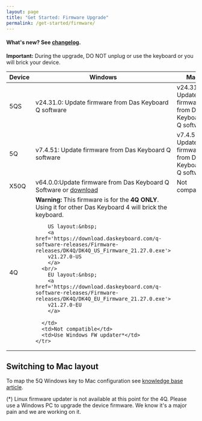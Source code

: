 ```yaml
---
layout: page
title: "Get Started: Firmware Upgrade"
permalink: /get-started/firmware/
---
```

#### What's new? See <a href="{{site.baseurl}}/updates/changelog-firmware/">changelog</a>.

<div class="alert alert-danger mt-3" role="alert">
<b>Important:</b> During the upgrade, DO NOT unplug or use the keyboard or you will brick your device.
</div>


<table class='table table-bordered'>
  <thead>
    <tr>
      <th scope="col">Device</th>
      <th scope="col">Windows</th>
      <th scope="col">Mac</th>
      <th scope="col">Linux</th>
    </tr>
    </thead>
    <tr>
      <td>5QS</td>
      <td>v24.31.0: Update firmware from Das Keyboard Q software</td>
      <td>v24.31.0: Update firmware from Das Keyboard Q software</td>
      <td>v24.31.0: Update firmware from Das Keyboard Q software</td>
    </tr>
    <tr>
      <td>
      5Q
      </td>
      <td>
        v7.4.51: Update firmware from Das Keyboard Q software
      </td>
      <td>v7.4.51: Update firmware from Das Keyboard Q software</td>
      <td>v7.4.51: Update firmware from Das Keyboard Q software</td>
    </tr>
    <tr>
      <td>
      X50Q
      </td>
      <td>
        v64.0.0:Update firmware from Das Keyboard Q Software or
        <a href='https://download.daskeyboard.com/q-software-releases/Firmware-releases/X50Q/X50Q_Firmware_64.0.0.exe'>
        download
        </a>
      </td>
      <td>Not compatible</td>
      <td>Not compatible</td>
    </tr>
    <tr>
      <td>
      4Q
      </td>
      <td>
        <div class="alert alert-danger mt-3" role="alert">
<b>Warning:</b> This firmware is for the <b>4Q ONLY</b>. Using it for other Das Keyboard 4 will brick the keyboard.
</div>

        US layout:&nbsp;
        <a href='https://download.daskeyboard.com/q-software-releases/Firmware-releases/DK4Q/DK4Q_US_Firmware_21.27.0.exe'>
        v21.27.0-US
        </a>
      <br/>
        EU layout:&nbsp;
        <a href='https://download.daskeyboard.com/q-software-releases/Firmware-releases/DK4Q/DK4Q_EU_Firmware_21.27.0.exe'>
        v21.27.0-EU
        </a>

      </td>
      <td>Not compatible</td>
      <td>Use Windows FW updater*</td>
    </tr>

</table>

## Switching to Mac layout

To map the 5Q Windows key to Mac configuration see [knowledge base article](https://daskeyboard.mojohelpdesk.com/help/article/199507).

<!-- ## Manual firmware upgrade -->

<!-- <table class='table table-bordered'>
  <thead>
    <tr>
      <th>Device</th>
      <th>Windows</th>
      <th>Mac</th>
      <th>Linux</th>
    </tr>
<tr>
      <td>
      5Q
      </td>
      <td>
        <a href='https://download.daskeyboard.com/q-software-releases/Firmware-releases/5Q/7.4.48/firmware.exe'>
        v7.4.48
        </a>
      </td>
      <td>Use Windows FW updater*</td>
      <td>Use Windows FW updater*</td>
    </tr>
    <tr>
      <td>
      X50Q
      </td>
      <td>
        <a href='https://download.daskeyboard.com/q-software-releases/Firmware-releases/X50Q/64.0.0/firmware.exe'>
        v64.0.0
        </a>
      </td>
      <td>Use Windows FW updater*</td>
      <td>Use Windows FW updater*</td>
    </tr>
    <tr>
      <td>
      4Q
      </td>
      <td>
        US layout:&nbsp;
        <a href='https://download.daskeyboard.com/q-software-releases/Firmware-releases/DK4Q/21.27.0/104/firmware.exe'>
        v21.24.0-US
        </a>
      <br/>
        EU layout:&nbsp;
        <a href='https://download.daskeyboard.com/q-software-releases/Firmware-releases/DK4Q/21.27.0/105/firmware.exe'>
        v21.24.0-EU
        </a>

      </td>
      <td>Use Windows FW updater*</td>
      <td>Use Windows FW updater*</td>
    </tr>
    </thead>
</table> -->

(*) Linux firmware updater is not available at this point for the 4Q. Please use a Windows PC to upgrade the device firmware. We know it's a major pain and we are working on it.
